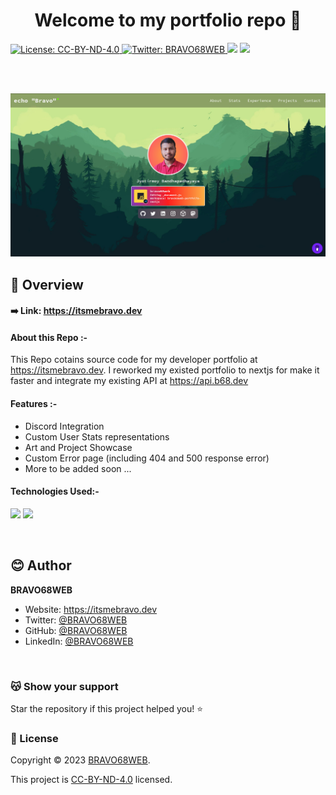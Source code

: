 <h1 align="center">Welcome to my portfolio repo 👋</h1>

<a href="LICENSE" target="_blank">
  <img alt="License: CC-BY-ND-4.0" src="https://forthebadge.com/images/badges/cc-by-nd.svg" />
</a>
<!-- [![License: CC BY-ND 4.0](https://img.shields.io/badge/License-CC%20BY--ND%204.0-lightgrey.svg)](https://creativecommons.org/licenses/by-nd/4.0/) -->
<a href="https://twitter.com/BRAVO68WEB" target="_blank">
  <img alt="Twitter: BRAVO68WEB" src="https://img.shields.io/twitter/follow/BRAVO68WEB.svg?style=social" />
</a>
<img src="https://forthebadge.com/images/badges/built-with-love.svg" />
<img src="https://forthebadge.com/images/badges/made-with-javascript.svg" />

<br><br>

<img src="./screenshots/2.png" />

<br>

## 📜 Overview

#### ➡️ Link: https://itsmebravo.dev

#### About this Repo :-

This Repo cotains source code for my developer portfolio at https://itsmebravo.dev. I reworked my existed portfolio to nextjs for make it faster and integrate my existing API at https://api.b68.dev

#### Features :-

-   Discord Integration
-   Custom User Stats representations
-   Art and Project Showcase
-   Custom Error page (including 404 and 500 response error)
-   More to be added soon ...

#### Technologies Used:-

<img src="https://img.shields.io/badge/Node.js-339933?style=for-the-badge&logo=nodedotjs&logoColor=white&color=green"> <img src="https://img.shields.io/badge/next.js-000000?style=for-the-badge&logo=nextdotjs&logoColor=white&color=grey">

<br>

## 😊 Author

**BRAVO68WEB**

-   Website: https://itsmebravo.dev
-   Twitter: [@BRAVO68WEB](https://twitter.com/BRAVO68WEB)
-   GitHub: [@BRAVO68WEB](https://github.com/BRAVO68WEB)
-   LinkedIn: [@BRAVO68WEB](https://linkedin.com/in/BRAVO68WEB)

<br>

### 😽 Show your support

Star the repository if this project helped you! ⭐️

### 📝 License

Copyright © 2023 [BRAVO68WEB](https://github.com/BRAVO68WEB).

This project is [CC-BY-ND-4.0](LICENSE) licensed.
